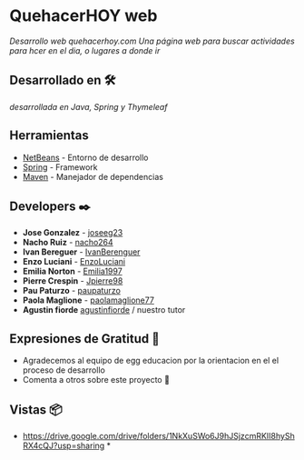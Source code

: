 # QuehacerHOY web

_Desarrollo web quehacerhoy.com Una página web para buscar actividades para hcer en el dia, o lugares a donde ir_

## Desarrollado en 🛠️
_desarrollada en Java, Spring y Thymeleaf_


## Herramientas

* [NetBeans](https://netbeans.org/) - Entorno de desarrollo
* [Spring](https://spring.io/) - Framework
* [Maven](https://maven.apache.org/) - Manejador de dependencias

## Developers ✒️

* **Jose Gonzalez** -  [joseeg23](https://github.com/joseeg23)
* **Nacho Ruiz** - [nacho264](https://github.com/nacho264)
* **Ivan Bereguer** - [IvanBerenguer](https://github.com/IvanBerenguer)
* **Enzo Luciani** - [EnzoLuciani](https://github.com/EnzoLuciani)
* **Emilia Norton** - [Emilia1997](https://github.com/Emilia1997)
* **Pierre Crespin** - [Jpierre98](https://github.com/Jpierre98)
* **Pau Paturzo** - [paupaturzo](https://github.com/paupaturzo)
* **Paola Maglione** - [paolamaglione77](https://github.com/paolamaglione77)
* **Agustin fiorde**  [agustinfiorde](https://github.com/agustinfiorde/agustinfiorde) / nuestro tutor


## Expresiones de Gratitud 🎁
* Agradecemos al equipo de egg educacion por la orientacion en el el proceso de desarrollo
* Comenta a otros sobre este proyecto 📢

## Vistas 📦
 * https://drive.google.com/drive/folders/1NkXuSWo6J9hJSjzcmRKII8hyShRX4cQJ?usp=sharing *
